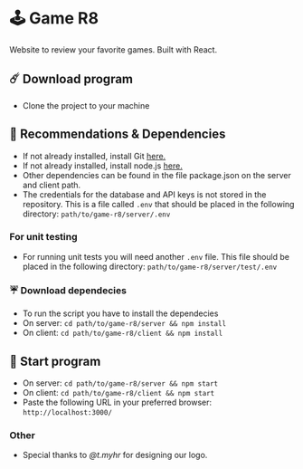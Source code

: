 # 🕹 Game R8

Website to review your favorite games. Built with React.

## ☄️ Download program

- Clone the project to your machine

## 📌 Recommendations & Dependencies

- If not already installed, install Git [here.](https://git-scm.com/downloads)
- If not already installed, install node.js [here.](https://nodejs.org/en/)
- Other dependencies can be found in the file package.json on the server and client path.
- The credentials for the database and API keys is not stored in the repository. This is a file called `.env` that should be placed in the following directory:
  `path/to/game-r8/server/.env`

### For unit testing

- For running unit tests you will need another `.env` file. This file should be placed in the following directory: `path/to/game-r8/server/test/.env`

### ☔️ Download dependecies

- To run the script you have to install the dependecies
- On server:
  `cd path/to/game-r8/server && npm install`
- On client:
  `cd path/to/game-r8/client && npm install`

## 👾 Start program

- On server:
  `cd path/to/game-r8/server && npm start`
- On client:
  `cd path/to/game-r8/client && npm start`
- Paste the following URL in your preferred browser:
  `http://localhost:3000/`

### Other

- Special thanks to _@t.myhr_ for designing our logo.
